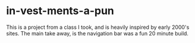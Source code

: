 # in-vest-ments-a-pun
This is a project from a class I took, and is heavily inspired by early 2000's sites.
The main take away, is the navigation bar was a fun 20 minute build.
